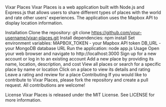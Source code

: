 Vixar Places
Vixar Places is a web application built with Node.js and Express.js that allows users to share different types of places with the world and rate other users' experiences. The application uses the Mapbox API to display location information.

Installation
Clone the repository: git clone https://github.com/your-username/vixar-places.git
Install dependencies: npm install
Set environment variables:
MAPBOX_TOKEN - your Mapbox API token
DB_URL - your MongoDB database URL
Run the application: node app.js
Usage
Open your web browser and navigate to http://localhost:3000
Sign up for a new account or log in to an existing account
Add a new place by providing its name, location, description, and cost
View all places or search for a specific place by name or location
Click on a place to view its details and rating
Leave a rating and review for a place
Contributing
If you would like to contribute to Vixar Places, please fork the repository and create a pull request. All contributions are welcome!

License
Vixar Places is released under the MIT License. See LICENSE for more information.
